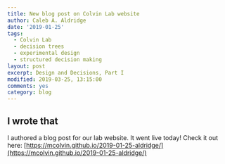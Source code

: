 ```yaml
---
title: New blog post on Colvin Lab website
author: Caleb A. Aldridge
date: '2019-01-25'
tags:
  - Colvin Lab
  - decision trees
  - experimental design
  - structured decision making
layout: post
excerpt: Design and Decisions, Part I
modified: 2019-03-25, 13:15:00
comments: yes
category: blog
---
```


## I wrote that

I authored a blog post for our lab website. It went live today! Check it out here: [https://mcolvin.github.io/2019-01-25-aldridge/](https://mcolvin.github.io/2019-01-25-aldridge/)
